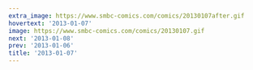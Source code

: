 ```yaml
---
extra_image: https://www.smbc-comics.com/comics/20130107after.gif
hovertext: '2013-01-07'
image: https://www.smbc-comics.com/comics/20130107.gif
next: '2013-01-08'
prev: '2013-01-06'
title: '2013-01-07'
---
```

